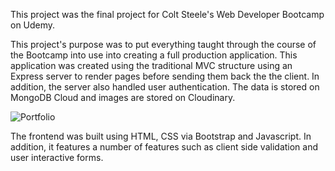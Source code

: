This project was the final project for Colt Steele's Web Developer Bootcamp on Udemy.

This project's purpose was to put everything taught through the course of the Bootcamp into use into creating a full production application. This application was created using the traditional MVC structure using an Express server to render pages before sending them back the the client. In addition, the server also handled user authentication. The data is stored on MongoDB Cloud and images are stored on Cloudinary.

![Portfolio](https://res.cloudinary.com/do26dc7xg/image/upload/v1696024442/PortfolioV2/YelpCamp/Screenshot_2023-09-22_at_7.38.52_PM_oovvji.png)

The frontend was built using HTML, CSS via Bootstrap and Javascript. In addition, it features a number of features such as client side validation and user interactive forms.